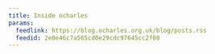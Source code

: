 ```yaml
---
title: Inside ocharles
params:
  feedlink: https://blog.ocharles.org.uk/blog/posts.rss
  feedid: 2e0e46c7a565cd0e29cdc97645cc2f00
---
```

